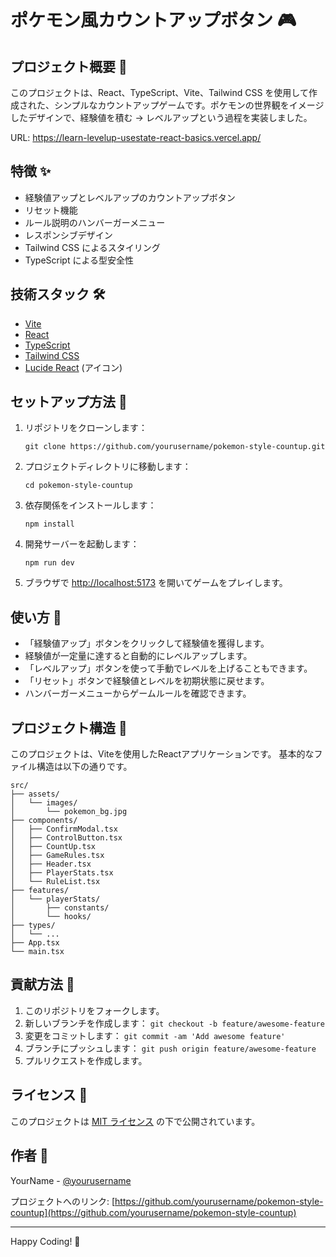 # ポケモン風カウントアップボタン 🎮

## プロジェクト概要 📝

このプロジェクトは、React、TypeScript、Vite、Tailwind CSS を使用して作成された、シンプルなカウントアップゲームです。ポケモンの世界観をイメージしたデザインで、経験値を積む -> レベルアップという過程を実装しました。

URL: https://learn-levelup-usestate-react-basics.vercel.app/

## 特徴 ✨

- 経験値アップとレベルアップのカウントアップボタン
- リセット機能
- ルール説明のハンバーガーメニュー
- レスポンシブデザイン
- Tailwind CSS によるスタイリング
- TypeScript による型安全性

## 技術スタック 🛠️

- [Vite](https://vitejs.dev/)
- [React](https://reactjs.org/)
- [TypeScript](https://www.typescriptlang.org/)
- [Tailwind CSS](https://tailwindcss.com/)
- [Lucide React](https://lucide.dev/) (アイコン)

## セットアップ方法 🚀

1. リポジトリをクローンします：

   ```shell
   git clone https://github.com/yourusername/pokemon-style-countup.git
   ```

2. プロジェクトディレクトリに移動します：

   ```shell
   cd pokemon-style-countup
   ```

3. 依存関係をインストールします：

   ```shell
   npm install
   ```

4. 開発サーバーを起動します：

   ```shell
   npm run dev
   ```

5. ブラウザで [http://localhost:5173](http://localhost:5173) を開いてゲームをプレイします。

## 使い方 📖

- 「経験値アップ」ボタンをクリックして経験値を獲得します。
- 経験値が一定量に達すると自動的にレベルアップします。
- 「レベルアップ」ボタンを使って手動でレベルを上げることもできます。
- 「リセット」ボタンで経験値とレベルを初期状態に戻せます。
- ハンバーガーメニューからゲームルールを確認できます。

## プロジェクト構造 📁

このプロジェクトは、Viteを使用したReactアプリケーションです。
基本的なファイル構造は以下の通りです。

```shell
src/
├── assets/
│   └── images/
│       └── pokemon_bg.jpg
├── components/
│   ├── ConfirmModal.tsx
│   ├── ControlButton.tsx
│   ├── CountUp.tsx
│   ├── GameRules.tsx
│   ├── Header.tsx
│   ├── PlayerStats.tsx
│   └── RuleList.tsx
├── features/
│   └── playerStats/
│       ├── constants/
│       └── hooks/
├── types/
│   └── ...
├── App.tsx
└── main.tsx
```

## 貢献方法 🤝

1. このリポジトリをフォークします。
2. 新しいブランチを作成します： `git checkout -b feature/awesome-feature`
3. 変更をコミットします： `git commit -am 'Add awesome feature'`
4. ブランチにプッシュします： `git push origin feature/awesome-feature`
5. プルリクエストを作成します。

## ライセンス 📄

このプロジェクトは [MIT ライセンス](LICENSE) の下で公開されています。

## 作者 👤

YourName - [@yourusername](https://github.com/yourusername)

プロジェクトへのリンク: [https://github.com/yourusername/pokemon-style-countup](https://github.com/yourusername/pokemon-style-countup)

---

Happy Coding! 🎉

